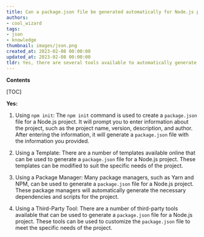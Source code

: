 ```yaml
---
title: Can a package.json file be generated automatically for Node.js projects?
authors:
- cool_wizard
tags:
- json
- knowledge
thumbnail: images/json.png
created_at: 2023-02-08 00:00:00
updated_at: 2023-02-08 00:00:00
tldr: Yes, there are several tools available to automatically generate package.json files for Node.js projects.
---
```


**Contents**

[TOC]

**Yes:**

1. Using `npm init`:
   The `npm init` command is used to create a `package.json` file for a Node.js project. It will prompt you to enter information about the project, such as the project name, version, description, and author. After entering the information, it will generate a `package.json` file with the information you provided.

2. Using a Template:
   There are a number of templates available online that can be used to generate a `package.json` file for a Node.js project. These templates can be modified to suit the specific needs of the project.

3. Using a Package Manager:
   Many package managers, such as Yarn and NPM, can be used to generate a `package.json` file for a Node.js project. These package managers will automatically generate the necessary dependencies and scripts for the project.

4. Using a Third-Party Tool:
   There are a number of third-party tools available that can be used to generate a `package.json` file for a Node.js project. These tools can be used to customize the `package.json` file to meet the specific needs of the project.
